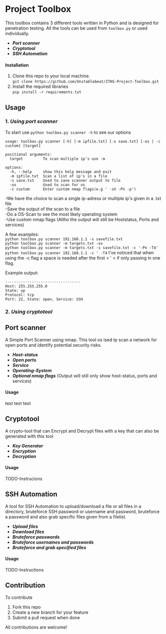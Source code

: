 # Project Toolbox
This toolbox contains 3 different tools written in Python and is designed for penetration testing. All the tools can be used from `toolbox.py` or used individually.
- ***Port scanner***  
- ***Cryptotool***
- ***SSH Automation***
#### Installation
1. Clone this repo to your local machine.  
```git clone https://github.com/Unstablebeat/ITHS-Project-Toolbox.git```
2. Install the required libraries  
```pip install -r requirements.txt```
## Usage
### 1. *Using port scanner*  

To start use `python toolbox.py scanner -h` to see our options  
```
usage: toolbox.py scanner [-h] [-m ipfile.txt] [-s save.txt] [-os | -c custom] [target]

positional arguments:
  target         To scan multiple ip's use -m

options:
  -h, --help     show this help message and exit
  -m ipfile.txt  Scan a list of ip's in a file
  -s save.txt    Used to save scanner output to file
  -os            Used to scan for os
  -c custom      Enter custom nmap flags(e.g ' -sV -Pn -p')
```
-We have the choice to scan a single ip-adress or multiple ip's given in a .txt file  
-Save the output of the scan to a file  
-Do a OS-Scan to see the most likely operating system  
-Use custom nmap flags (Altho the output will still be Hoststatus, Ports and services)  

A few examples:  
`python toolbox.py scanner 192.168.1.1 -s savefile.txt`  
`python toolbox.py scanner -m targets.txt -os`  
`python toolbox.py scanner -m targets.txt -s savefile.txt -c '-Pn -T4'`  
`python toolbox.py scanner 192.168.1.1 -c ' -T4`
I've noticed that when using the -c flag a space is needed after the first > ' < if only passing in one flag.  

Example output:
```
----------------------------------
Host: 255.255.255.0
State: up
Protocol: tcp
Port: 22, State: open, Service: SSH
```

### 2. *Using cryptotool*

## Port scanner
A Simple Port Scanner using nmap. This tool os ised tp scan a network for open ports and identify potential security risks.
- ***Host-status***
- ***Open ports***
- ***Service***
- ***Operating-System***
- ***Optional nmap flags*** (Output will still only show host-status, ports and services)
#### Usage
text text text

## Cryptotool
A crypto-tool that can Encrypt and Decrypt files with a key that can also be generated with this tool
- ***Key Generator***
- ***Encryption***
- ***Decryption***
#### Usage
TODO-Instrucions

## SSH Automation
A tool for SSH Automation to upload/download a file or all files in a directory, bruteforce SSH password or username and password, bruteforce a password and also grab specific files given from a filelist.
- ***Upload files***
- ***Download files***
- ***Bruteforce passwords***
- ***Bruteforce usernames and passwords***
- ***Bruteforce and grab specified files***
#### Usage
TODO-Instructions

## Contribution
To contribute
1. Fork this repo
2. Create a new branch for your feature
3. Submit a pull request when done

All contributions are welcome!